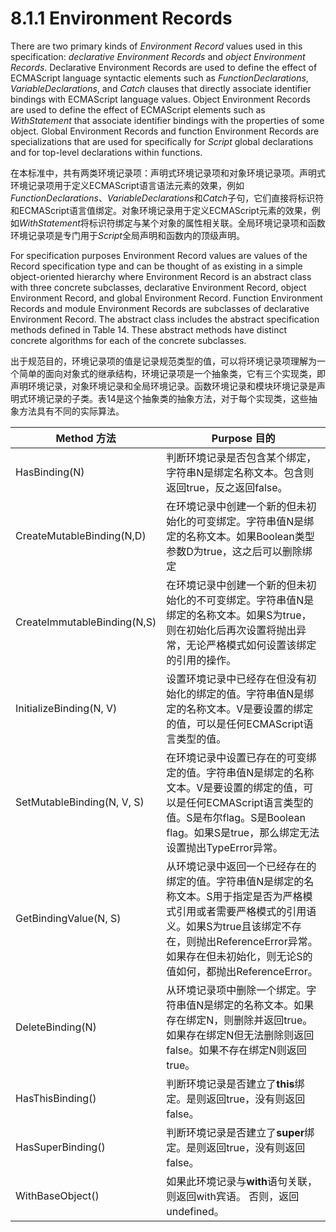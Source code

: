 # 8.1.1 Environment Records

There are two primary kinds of *Environment Record* values used in this specification: *declarative Environment Records* and *object Environment Records*. Declarative Environment Records are used to define the effect of ECMAScript language syntactic elements such as *FunctionDeclarations*, *VariableDeclarations*, and *Catch* clauses that directly associate identifier bindings with ECMAScript language values. Object Environment Records are used to define the effect of ECMAScript elements such as *WithStatement* that associate identifier bindings with the properties of some object. Global Environment Records and function Environment Records are specializations that are used for specifically for *Script* global declarations and for top-level declarations within functions.

在本标准中，共有两类环境记录项：声明式环境记录项和对象环境记录项。声明式环境记录项用于定义ECMAScript语言语法元素的效果，例如*FunctionDeclarations*、*VariableDeclarations*和*Catch*子句，它们直接将标识符和ECMAScript语言值绑定。对象环境记录用于定义ECMAScript元素的效果，例如*WithStatement*将标识符绑定与某个对象的属性相关联。全局环境记录项和函数环境记录项是专门用于*Script*全局声明和函数内的顶级声明。

For specification purposes Environment Record values are values of the Record specification type and can be thought of as existing in a simple object-oriented hierarchy where Environment Record is an abstract class with three concrete subclasses, declarative Environment Record, object Environment Record, and global Environment Record. Function Environment Records and module Environment Records are subclasses of declarative Environment Record. The abstract class includes the abstract specification methods defined in Table 14. These abstract methods have distinct concrete algorithms for each of the concrete subclasses.

出于规范目的，环境记录项的值是记录规范类型的值，可以将环境记录项理解为一个简单的面向对象式的继承结构，环境记录项是一个抽象类，它有三个实现类，即声明环境记录，对象环境记录和全局环境记录。函数环境记录和模块环境记录是声明式环境记录的子类。表14是这个抽象类的抽象方法，对于每个实现类，这些抽象方法具有不同的实际算法。

Method 方法 | Purpose 目的
------------ | -------------
HasBinding(N) | 判断环境记录是否包含某个绑定，字符串N是绑定名称文本。包含则返回true，反之返回false。
CreateMutableBinding(N,D) | 在环境记录中创建一个新的但未初始化的可变绑定。字符串值N是绑定的名称文本。如果Boolean类型参数D为true，这之后可以删除绑定
CreateImmutableBinding(N,S) | 在环境记录中创建一个新的但未初始化的不可变绑定。字符串值N是绑定的名称文本。如果S为true，则在初始化后再次设置将抛出异常，无论严格模式如何设置该绑定的引用的操作。
InitializeBinding(N, V) | 设置环境记录中已经存在但没有初始化的绑定的值。字符串值N是绑定的名称文本。V是要设置的绑定的值，可以是任何ECMAScript语言类型的值。
SetMutableBinding(N, V, S) | 在环境记录中设置已存在的可变绑定的值。字符串值N是绑定的名称文本。V是要设置的绑定的值，可以是任何ECMAScript语言类型的值。S是布尔flag。S是Boolean flag。如果S是true，那么绑定无法设置抛出TypeError异常。
GetBindingValue(N, S) | 从环境记录中返回一个已经存在的绑定的值。字符串值N是绑定的名称文本。S用于指定是否为严格模式引用或者需要严格模式的引用语义。如果S为true且该绑定不存在，则抛出ReferenceError异常。如果存在但未初始化，则无论S的值如何，都抛出ReferenceError。
DeleteBinding(N) | 从环境记录项中删除一个绑定。字符串值N是绑定的名称文本。如果存在绑定N，则删除并返回true。如果存在绑定N但无法删除则返回false。如果不存在绑定N则返回true。
HasThisBinding() | 判断环境记录是否建立了**this**绑定。是则返回true，没有则返回false。
HasSuperBinding() | 判断环境记录是否建立了**super**绑定。是则返回true，没有则返回false。
WithBaseObject() | 如果此环境记录与**with**语句关联，则返回with宾语。 否则，返回undefined。
